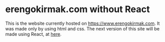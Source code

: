 # erengokirmak.com without React
This is the website currently hosted on https://www.erengokirmak.com. It was made only by using html and css. The next version of this site will be made using React, at [here](https://github.com/ErenGokirmak/erengokirmak.com).
